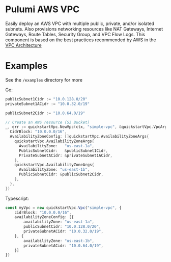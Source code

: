 # Pulumi AWS VPC

Easily deploy an AWS VPC with multiple public, private, and/or isolated subnets. Also provisions networking resources like NAT Gateways, Internet Gateways, Route Tables, Security Group, and VPC Flow Logs. This component is based on the best practices recommended by AWS in the [VPC Architecture](https://aws.amazon.com/quickstart/architecture/vpc/)

# Examples

See the `/examples` directory for more

Go:
```go
publicSubnet1Cidr := "10.0.128.0/20"
privateSubnet1ACidr := "10.0.32.0/19"

publicSubnet2Cidr := "10.0.64.0/19"

// Create an AWS resource (S3 Bucket)
_, err := quickstartVpc.NewVpc(ctx, "simple-vpc", &quickstartVpc.VpcArgs{
  CidrBlock: "10.0.0.0/16",
  AvailabilityZoneConfig: []quickstartVpc.AvailabilityZoneArgs{
    quickstartVpc.AvailabilityZoneArgs{
      AvailabilityZone:   "us-east-1a",
      PublicSubnetCidr:   &publicSubnet1Cidr,
      PrivateSubnetACidr: &privateSubnet1ACidr,
    },
    quickstartVpc.AvailabilityZoneArgs{
      AvailabilityZone: "us-east-1b",
      PublicSubnetCidr: &publicSubnet2Cidr,
    },
  },
})
```

Typescript:
```typescript
const myVpc = new quickstartVpc.Vpc("simple-vpc", {
    cidrBlock: "10.0.0.0/16",
    availabilityZoneConfig: [{
        availabilityZone: "us-east-1a",
        publicSubnetCidr: "10.0.128.0/20",
        privateSubnetACidr: "10.0.32.0/19",
    }, {
        availabilityZone: "us-east-1b",
        privateSubnetACidr: "10.0.64.0/19",
    }]
})

```